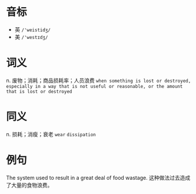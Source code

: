 # 音标

- 英 `/'weistidʒ/`
- 美 `/'westɪdʒ/`

# 词义

n. 废物；消耗；商品损耗率；人员浪费
`when something is lost or destroyed, especially in a way that is not useful or reasonable, or the amount that is lost or destroyed`

# 同义

n. 损耗；消瘦；衰老
`wear` `dissipation`

# 例句

The system used to result in a great deal of food wastage.
这种做法过去造成了大量的食物浪费。


